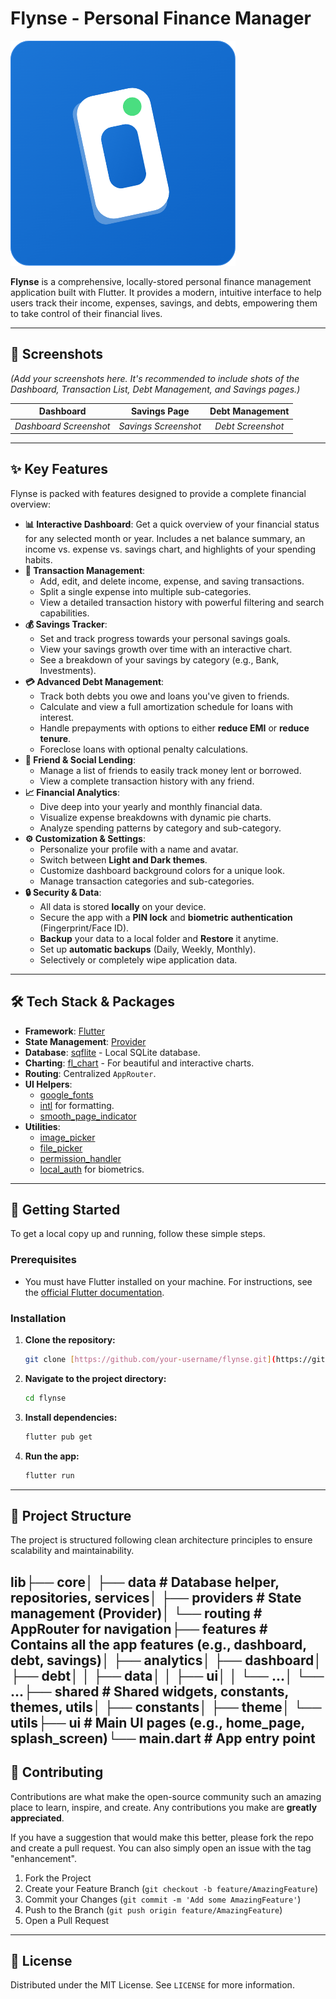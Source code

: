 # Flynse - Personal Finance Manager

![Flynse Icon](assets/icon/flynse.png)

**Flynse** is a comprehensive, locally-stored personal finance management application built with Flutter. It provides a modern, intuitive interface to help users track their income, expenses, savings, and debts, empowering them to take control of their financial lives.

---

## 📸 Screenshots

*(Add your screenshots here. It's recommended to include shots of the Dashboard, Transaction List, Debt Management, and Savings pages.)*

| Dashboard | Savings Page | Debt Management |
| :---: | :---: | :---: |
| *Dashboard Screenshot* | *Savings Screenshot* | *Debt Screenshot* |


---

## ✨ Key Features

Flynse is packed with features designed to provide a complete financial overview:

* **📊 Interactive Dashboard**: Get a quick overview of your financial status for any selected month or year. Includes a net balance summary, an income vs. expense vs. savings chart, and highlights of your spending habits.
* **💸 Transaction Management**:
    * Add, edit, and delete income, expense, and saving transactions.
    * Split a single expense into multiple sub-categories.
    * View a detailed transaction history with powerful filtering and search capabilities.
* **💰 Savings Tracker**:
    * Set and track progress towards your personal savings goals.
    * View your savings growth over time with an interactive chart.
    * See a breakdown of your savings by category (e.g., Bank, Investments).
* **💳 Advanced Debt Management**:
    * Track both debts you owe and loans you've given to friends.
    * Calculate and view a full amortization schedule for loans with interest.
    * Handle prepayments with options to either **reduce EMI** or **reduce tenure**.
    * Foreclose loans with optional penalty calculations.
* **👥 Friend & Social Lending**:
    * Manage a list of friends to easily track money lent or borrowed.
    * View a complete transaction history with any friend.
* **📈 Financial Analytics**:
    * Dive deep into your yearly and monthly financial data.
    * Visualize expense breakdowns with dynamic pie charts.
    * Analyze spending patterns by category and sub-category.
* **⚙️ Customization & Settings**:
    * Personalize your profile with a name and avatar.
    * Switch between **Light and Dark themes**.
    * Customize dashboard background colors for a unique look.
    * Manage transaction categories and sub-categories.
* **🔒 Security & Data**:
    * All data is stored **locally** on your device.
    * Secure the app with a **PIN lock** and **biometric authentication** (Fingerprint/Face ID).
    * **Backup** your data to a local folder and **Restore** it anytime.
    * Set up **automatic backups** (Daily, Weekly, Monthly).
    * Selectively or completely wipe application data.

---

## 🛠️ Tech Stack & Packages

* **Framework**: [Flutter](https://flutter.dev/)
* **State Management**: [Provider](https://pub.dev/packages/provider)
* **Database**: [sqflite](https://pub.dev/packages/sqflite) - Local SQLite database.
* **Charting**: [fl_chart](https://pub.dev/packages/fl_chart) - For beautiful and interactive charts.
* **Routing**: Centralized `AppRouter`.
* **UI Helpers**:
    * [google_fonts](https://pub.dev/packages/google_fonts)
    * [intl](https://pub.dev/packages/intl) for formatting.
    * [smooth_page_indicator](https://pub.dev/packages/smooth_page_indicator)
* **Utilities**:
    * [image_picker](https://pub.dev/packages/image_picker)
    * [file_picker](https://pub.dev/packages/file_picker)
    * [permission_handler](https://pub.dev/packages/permission_handler)
    * [local_auth](https://pub.dev/packages/local_auth) for biometrics.

---

## 🚀 Getting Started

To get a local copy up and running, follow these simple steps.

### Prerequisites

* You must have Flutter installed on your machine. For instructions, see the [official Flutter documentation](https://docs.flutter.dev/get-started/install).

### Installation

1.  **Clone the repository:**
    ```sh
    git clone [https://github.com/your-username/flynse.git](https://github.com/your-username/flynse.git)
    ```
2.  **Navigate to the project directory:**
    ```sh
    cd flynse
    ```
3.  **Install dependencies:**
    ```sh
    flutter pub get
    ```
4.  **Run the app:**
    ```sh
    flutter run
    ```

---

## 📁 Project Structure

The project is structured following clean architecture principles to ensure scalability and maintainability.

lib├── core│   ├── data                # Database helper, repositories, services│   ├── providers           # State management (Provider)│   └── routing             # AppRouter for navigation├── features                # Contains all the app features (e.g., dashboard, debt, savings)│   ├── analytics│   ├── dashboard│   ├── debt│   │   ├── data│   │   ├── ui│   │   └── ...│   └── ...├── shared                  # Shared widgets, constants, themes, utils│   ├── constants│   ├── theme│   └── utils├── ui                      # Main UI pages (e.g., home_page, splash_screen)└── main.dart               # App entry point
---

## 🤝 Contributing

Contributions are what make the open-source community such an amazing place to learn, inspire, and create. Any contributions you make are **greatly appreciated**.

If you have a suggestion that would make this better, please fork the repo and create a pull request. You can also simply open an issue with the tag "enhancement".

1.  Fork the Project
2.  Create your Feature Branch (`git checkout -b feature/AmazingFeature`)
3.  Commit your Changes (`git commit -m 'Add some AmazingFeature'`)
4.  Push to the Branch (`git push origin feature/AmazingFeature`)
5.  Open a Pull Request

---

## 📄 License

Distributed under the MIT License. See `LICENSE` for more information.

